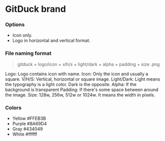 # GitDuck brand

### Options
* Icon only.
* Logo in horizontal and vertical format.

### File naming format
> gitduck + logo/icon + v/h/s + light/dark + alpha + padding + size .png

Logo: Logo contains icon with name.
Icon: Only the icon and usually a square.
V/H/S: Vertical, horizontal or square image.
Light/Dark: Light means the typography is a light color. Dark is the opposite.
Alpha: If the background is transparent
Padding: If there's some space between around the image.
Size: 128w, 256w, 512w or 1024w. It means the width in pixels.

### Colors
* Yellow #FFEB3B
* Purple #8A69D4
* Gray #434049
* White #ffffff
